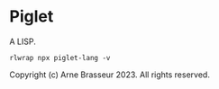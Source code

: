 # Piglet

A LISP.

```
rlwrap npx piglet-lang -v
```

Copyright (c) Arne Brasseur 2023. All rights reserved.
